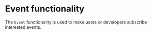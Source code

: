 # Event functionality

The ```Event``` functionality is used to make users or developers subscribe interested events.
